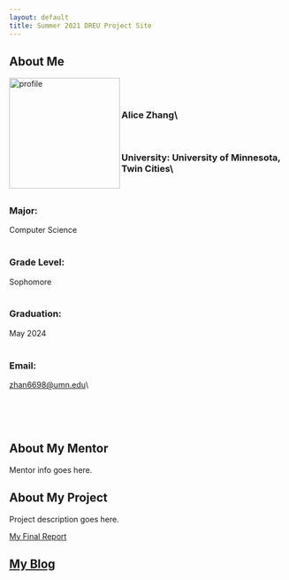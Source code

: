 ```yaml
---
layout: default
title: Summer 2021 DREU Project Site
---
```


<!--* TOC-->
<!--{:toc}-->

## About Me
<!--<img src="https://yjqian02.github.io/alicezhang-dreu/images/profile.png" width="200" height="200" />-->
<!--![Alt text](https://yjqian02.github.io/alicezhang-dreu/images/profile.png =250x150)\-->

<img align = "left" src="https://yjqian02.github.io/alicezhang-dreu/images/profile.png" alt="profile" width="200"/>

<br/>
&nbsp; 

### Alice Zhang\
&nbsp; 

### University: University of Minnesota, Twin Cities\
&nbsp; 

### Major: 
Computer Science\
&nbsp; 

### Grade Level: 
Sophomore\
&nbsp; 

### Graduation: 
May 2024\
&nbsp; 

### Email: 
zhan6698@umn.edu\ 
<br/><br/>

<br/><br/>
## About My Mentor

Mentor info goes here.

## About My Project

Project description goes here.

[My Final Report](files/finalreport.pdf)

## [My Blog](blog.html)

<!--[My Blog](blog.html)-->
